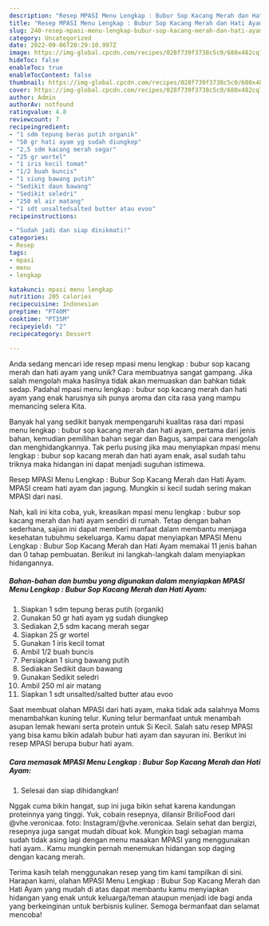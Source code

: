 ```yaml
---
description: "Resep MPASI Menu Lengkap : Bubur Sop Kacang Merah dan Hati Ayam yang Mantap"
title: "Resep MPASI Menu Lengkap : Bubur Sop Kacang Merah dan Hati Ayam yang Mantap"
slug: 240-resep-mpasi-menu-lengkap-bubur-sop-kacang-merah-dan-hati-ayam-yang-mantap
category: Uncategorized
date: 2022-09-06T20:29:10.997Z
image: https://img-global.cpcdn.com/recipes/028f739f3738c5c0/680x482cq70/mpasi-menu-lengkap-bubur-sop-kacang-merah-dan-hati-ayam-foto-resep-utama.jpg
hideToc: false
enableToc: true
enableTocContent: false
thumbnail: https://img-global.cpcdn.com/recipes/028f739f3738c5c0/680x482cq70/mpasi-menu-lengkap-bubur-sop-kacang-merah-dan-hati-ayam-foto-resep-utama.jpg
cover: https://img-global.cpcdn.com/recipes/028f739f3738c5c0/680x482cq70/mpasi-menu-lengkap-bubur-sop-kacang-merah-dan-hati-ayam-foto-resep-utama.jpg
author: Admin
authorAv: notfound
ratingvalue: 4.8
reviewcount: 7
recipeingredient:
- "1 sdm tepung beras putih organik"
- "50 gr hati ayam yg sudah diungkep"
- "2,5 sdm kacang merah segar"
- "25 gr wortel"
- "1 iris kecil tomat"
- "1/2 buah buncis"
- "1 siung bawang putih"
- "Sedikit daun bawang"
- "Sedikit seledri"
- "250 ml air matang"
- "1 sdt unsaltedsalted butter atau evoo"
recipeinstructions:

- "Sudah jadi dan siap dinikmati!"
categories:
- Resep
tags:
- mpasi
- menu
- lengkap

katakunci: mpasi menu lengkap 
nutrition: 205 calories
recipecuisine: Indonesian
preptime: "PT40M"
cooktime: "PT35M"
recipeyield: "2"
recipecategory: Dessert

---
```





Anda sedang mencari ide resep mpasi menu lengkap : bubur sop kacang merah dan hati ayam yang unik? Cara membuatnya sangat gampang. Jika salah mengolah maka hasilnya tidak akan memuaskan dan bahkan tidak sedap. Padahal mpasi menu lengkap : bubur sop kacang merah dan hati ayam yang enak harusnya sih punya aroma dan cita rasa yang mampu memancing selera Kita.





Banyak hal yang sedikit banyak mempengaruhi kualitas rasa dari mpasi menu lengkap : bubur sop kacang merah dan hati ayam, pertama dari jenis bahan, kemudian pemilihan bahan segar dan Bagus, sampai cara mengolah dan menghidangkannya. Tak perlu pusing jika mau menyiapkan mpasi menu lengkap : bubur sop kacang merah dan hati ayam enak,      asal sudah tahu triknya maka hidangan ini dapat menjadi suguhan istimewa.














Resep MPASI Menu Lengkap : Bubur Sop Kacang Merah dan Hati Ayam. MPASI cream hati ayam dan jagung. Mungkin si kecil sudah sering makan MPASI dari nasi.






Nah, kali ini kita coba, yuk, kreasikan mpasi menu lengkap : bubur sop kacang merah dan hati ayam sendiri di rumah. Tetap dengan bahan sederhana, sajian ini dapat memberi manfaat dalam membantu menjaga kesehatan tubuhmu sekeluarga. Kamu dapat menyiapkan MPASI Menu Lengkap : Bubur Sop Kacang Merah dan Hati Ayam memakai 11 jenis bahan dan 0 tahap pembuatan. Berikut ini langkah-langkah dalam menyiapkan hidangannya.

<!--inarticleads1-->

##### Bahan-bahan dan bumbu yang digunakan dalam menyiapkan MPASI Menu Lengkap : Bubur Sop Kacang Merah dan Hati Ayam:

1. Siapkan 1 sdm tepung beras putih (organik)
1. Gunakan 50 gr hati ayam yg sudah diungkep
1. Sediakan 2,5 sdm kacang merah segar
1. Siapkan 25 gr wortel
1. Gunakan 1 iris kecil tomat
1. Ambil 1/2 buah buncis
1. Persiapkan 1 siung bawang putih
1. Sediakan Sedikit daun bawang
1. Gunakan Sedikit seledri
1. Ambil 250 ml air matang
1. Siapkan 1 sdt unsalted/salted butter atau evoo


Saat membuat olahan MPASI dari hati ayam, maka tidak ada salahnya Moms menambahkan kuning telur. Kuning telur bermanfaat untuk menambah asupan lemak hewani serta protein untuk Si Kecil. Salah satu resep MPASI yang bisa kamu bikin adalah bubur hati ayam dan sayuran ini. Berikut ini resep MPASI berupa bubur hati ayam. 

<!--inarticleads2-->

##### Cara memasak MPASI Menu Lengkap : Bubur Sop Kacang Merah dan Hati Ayam:


1. Selesai dan siap dihidangkan!

Nggak cuma bikin hangat, sup ini juga bikin sehat karena kandungan proteinnya yang tinggi. Yuk, cobain resepnya, dilansir BrilioFood dari @vhe.veronicaa. foto: Instagram/@vhe.veronicaa. Selain sehat dan bergizi, resepnya juga sangat mudah dibuat kok. Mungkin bagi sebagian mama sudah tidak asing lagi dengan menu masakan MPASI yang menggunakan hati ayam.. Kamu mungkin pernah menemukan hidangan sop daging dengan kacang merah. 

Terima kasih telah menggunakan resep yang tim kami tampilkan di sini. Harapan kami, olahan MPASI Menu Lengkap : Bubur Sop Kacang Merah dan Hati Ayam yang mudah di atas dapat membantu kamu menyiapkan hidangan yang enak untuk keluarga/teman ataupun menjadi ide bagi anda yang berkeinginan untuk berbisnis kuliner. Semoga bermanfaat dan selamat mencoba!
